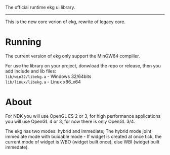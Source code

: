 The official runtime ekg ui library.

---

This is the new core verion of ekg, rewrite of legacy core.

# Running

The current version of ekg only support the MinGW64 compiller.  

For use the library on your project, donwload the repo or release, then you add include and lib files:  
`lib/win32/libekg.a` - Windows 32/64bits  
`lib/linux/libekg.a` - Linux x86_x64  

# About

For NDK you will use OpenGL ES 2 or 3, for high performance applications you will use OpenGL 4 or 3, for now there is only OpenGL 3/4.

The ekg has two modes: hybrid and immediate; The hybrid mode joint immediate mode with buidable mode - If widget is created at once tick, the current mode of widget is WBO (widget built once), else WBI (widget built immedate).

